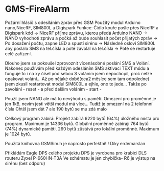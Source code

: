 # GMS-FireAlarm
Požární hlásič s odesíláním zpráv přes GSM
Použitý modul Arduino nano,NiceRF, SIM800L a Digispark
Funkce:
Čidlo kouře pošle přes NiceRF a Digispark kód ->
NiceRF příjme zprávu, kterou předá Arduino NANO ->
NANO vyhodnotí zprávu a počká až bude souhlasit počet přijatých zpráv ->
Po dosažení počtu, zapne LED a spustí sirénu ->
Následně osloví SIM800L aby poslalo SMS na tel.čísla a poté zavolal na tel.čísla ->
Poté se restartuje celé zařízení.

Dlouho jsem se pokoušel zprovoznit vícenásobné poslání SMS a Volání.
Nakonec používám před každým odesláním SMS aktivaci TEXT módu a funguje to i na xy čísel pod sebou
S voláním jsem nepochopil, proč nelze opakovat volání...
Až po nějaké době(cca2 měsíce sem tam odpoledne) jsem zkusil restartovat modul SIM800L a ejhle, ono to jede...
Takže po zavolání - reset - a před dalším voláním - start -

Použil jsem NANO ale má to nevýhodu s pamětí.
Omezení pro proměnné je jen 1kB, nevím jesti větší modul má více...
Tudíž je omezení na 2 telefonní čísla
Chtěl jsem dát 7 ale 190 bytů se mu zdá málo

Celkový program zabírá:
Projekt zabírá 9220 bytů (64%)  úložného místa pro program. Maximum je 14336 bytů.
Globální proměnné zabírají 764 bytů (74%)  dynamické paměti, 260 bytů zůstává pro lokální proměnné. Maximum je 1024 bytů.

Použitá knihovna GSMSim.h je naprosto perfektní!!! Díky erdemarslan

Přikládám Eagle DPS celého projektu
DPS je vyrobena pro krabici DLS routeru Zyxel P-660HN-T3A
Ve schématu je jen chybička- R6 je výstup na sirénu (bez odporu)
